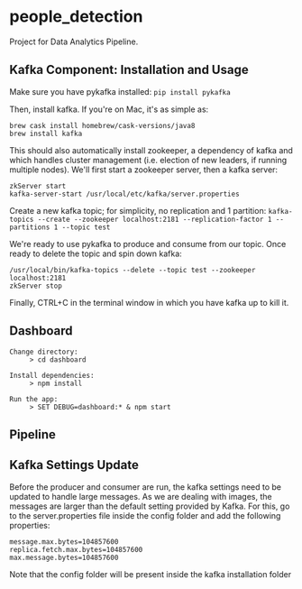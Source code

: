 # people_detection
Project for Data Analytics Pipeline.

## Kafka Component: Installation and Usage

Make sure you have pykafka installed:
```pip install pykafka```

Then, install kafka. If you're on Mac, it's as simple as:
```
brew cask install homebrew/cask-versions/java8
brew install kafka
```

This should also automatically install zookeeper, a dependency of kafka and which handles cluster management (i.e. election of new leaders, if running multiple nodes). We'll first start a zookeeper server, then a kafka server:

```
zkServer start
kafka-server-start /usr/local/etc/kafka/server.properties
```

Create a new kafka topic; for simplicity, no replication and 1 partition:
```kafka-topics --create --zookeeper localhost:2181 --replication-factor 1 --partitions 1 --topic test```

We're ready to use pykafka to produce and consume from our topic. Once ready to delete the topic and spin down kafka:
```
/usr/local/bin/kafka-topics --delete --topic test --zookeeper localhost:2181
zkServer stop
```
Finally, CTRL+C in the terminal window in which you have kafka up to kill it.


## Dashboard


```
Change directory:
     > cd dashboard

Install dependencies:
     > npm install

Run the app:
     > SET DEBUG=dashboard:* & npm start
```

## Pipeline

## Kafka Settings Update
Before the producer and consumer are run, the kafka settings need to be updated to handle large messages. As we are dealing with images, the messages are larger than the default setting provided by Kafka. For this, go to the server.properties file inside the config folder and add the following properties:
```
message.max.bytes=104857600
replica.fetch.max.bytes=104857600
max.message.bytes=104857600
```

Note that the config folder will be present inside the kafka installation folder
